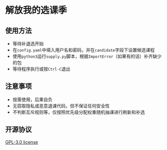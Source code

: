 # 解放我的选课季

## 使用方法

- 等待补退选开始
- 在`config.yaml`中填入用户名和密码，并在`candidate`字段下设置候选课程
- 使用`python3`运行`supply.py`脚本，根据`ImportError`（如果有的话）补齐缺少的包
- 等待程序执行或按`Ctrl-C`退出

## 注意事项

- 按需使用，后果自负
- 无窃取隐私或恶意退课代码，但不保证任何安全性
- 不判断互斥规则等，仅按照优先级分配权重随机抽课进行刷新和补选

## 开源协议

<a href="blob/main/LICENSE">GPL-3.0 license</a>
